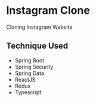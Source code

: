 # Instagram Clone
Cloning Instagram Website

## Technique Used
- Spring Boot
- Spring Security
- Spring Data
- ReactJS
- Redux
- Typescript
